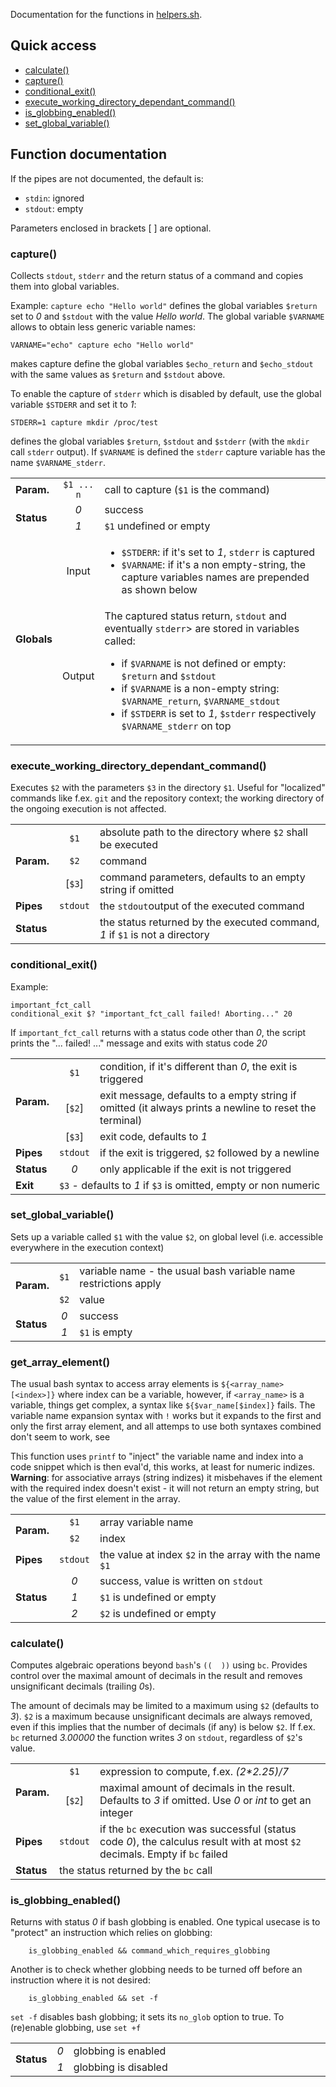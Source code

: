 Documentation for the functions in [helpers.sh](helpers.sh).

## Quick access
- [calculate()](#calculate)
- [capture()](#capture)
- [conditional_exit()](#conditional_exit)
- [execute_working_directory_dependant_command()](#execute_working_directory_dependant_command)
- [is_globbing_enabled()](#is_globbing_enabled)
- [set_global_variable()](#set_global_variable)

## Function documentation
If the pipes are not documented, the default is:
- `stdin`: ignored
- `stdout`: empty

Parameters enclosed in brackets [ ] are optional.

### capture()
Collects `stdout`, `stderr` and the return status of a command and copies them into global variables.

Example: `capture echo "Hello world"` defines the global variables `$return` set to *0* and `$stdout` with the value 
*Hello world*. The global variable `$VARNAME` allows to obtain less generic variable names:

	VARNAME="echo" capture echo "Hello world"
makes capture define the global variables `$echo_return` and `$echo_stdout` with the same values as `$return` and `$stdout` above.

To enable the capture of `stderr` which is disabled by default, use the global variable `$STDERR` and set it to *1*: 

	STDERR=1 capture mkdir /proc/test
defines the global variables `$return`, `$stdout` and `$stderr` (with the `mkdir` call `stderr` output). If `$VARNAME` is 
defined the `stderr` capture variable has the name `$VARNAME_stderr`.
<table>
        <tr><td><b>Param.</b></td><td align="center"><code>$1 ... n</code></td><td width="75%">call to capture (<code>$1</code> is the command)</td></tr>
        <tr><td rowspan="2"><b>Status</b></td>
		<td align="center"><em>0</em></td><td>success</td></tr>
	<tr>	<td align="center"><em>1</em></td><td><code>$1</code> undefined or empty</td></tr>
	<tr><td rowspan="2"><b>Globals</b></td>
                <td align="center">Input</td><td>
			<ul>
		                <li><code>$STDERR</code>: if it's set to <em>1</em>, <code>stderr</code> is captured</li>
				<li><code>$VARNAME</code>: if it's a non empty-string, the capture variables names are prepended as shown below</li>
			</ul>
	</td></tr>
        <tr>    <td align="center">Output</td><td>
		The captured status return, <code>stdout</code> and eventually <code>stderr</code>> are stored in variables called:
		<ul>
			<li>if <code>$VARNAME</code> is not defined or empty: <code>$return</code> and <code>$stdout</code></li>
			<li>if <code>$VARNAME</code> is a non-empty string: <code>$VARNAME_return</code>, <code>$VARNAME_stdout</code></li>
			<li>if <code>$STDERR</code> is set to <em>1</em>, <code>$stderr</code> respectively <code>$VARNAME_stderr</code> on top</li>
		</ul>
	</td></tr>
</table>

### execute_working_directory_dependant_command()
Executes `$2` with the parameters `$3` in the directory `$1`. Useful for "localized" commands like f.ex. `git` and the repository context; 
the working directory of the ongoing execution is not affected.
<table>
        <tr><td rowspan="3"><b>Param.</b></td>
                <td align="center"><code>$1</code></td><td width="90%">absolute path to the directory where <code>$2</code> shall be executed</td></tr>
        <tr>    <td align="center"><code>$2</code></td><td>command</td></tr>
        <tr>    <td align="center">[<code>$3</code>]</td><td>command parameters, defaults to an empty string if omitted</td></tr>
        <tr><td><b>Pipes</b></td><td align="center"><code>stdout</code></td><td>the <code>stdout</code>output of the executed command</td></tr>
        <tr><td><b>Status</b></td><td align="center"></td><td>the status returned by the executed command, <em>1</em> if <code>$1</code> is not a directory</td></tr>
</table>

### conditional_exit()
Example:
```
important_fct_call
conditional_exit $? "important_fct_call failed! Aborting..." 20
````
If `important_fct_call` returns with a status code other than *0*, the script prints the "... failed! ..." message and exits with status code *20*

<table>
        <tr><td rowspan="3"><b>Param.</b></td>
                <td align="center"><code>$1</code></td><td width="90%">condition, if it's different than <em>0</em>, the exit is triggered</td></tr>
        <tr>    <td align="center">[<code>$2</code>]</td><td>exit message, defaults to a empty string if omitted (it always prints a newline to reset
                  the terminal)</td></tr>
        <tr>    <td align="center">[<code>$3</code>]</td><td>exit code, defaults to <em>1</em></td></tr>
        <tr><td><b>Pipes</b></td><td align="center"><code>stdout</code></td><td>if the exit is triggered, <code>$2</code> followed by a newline</td></tr>
        <tr><td><b>Status</b></td><td align="center"><em>0</em></td><td>only applicable if the exit is not triggered</td></tr>
        <tr><td><b>Exit</b></td><td colspan="2"><code>$3</code> - defaults to <em>1</em> if <code>$3</code> is omitted, empty or non numeric</td></tr>
</table>


### set_global_variable()
Sets up a variable called `$1` with the value `$2`, on global level (i.e. accessible everywhere in the execution context)

<table>
        <tr><td rowspan="2"><b>Param.</b></td>
		<td align="center"><code>$1</code></td><td width="90%">variable name - the usual bash variable name restrictions apply</td></tr>
	<tr>	<td align="center"><code>$2</code></td><td>value</td></tr>
        <tr><td rowspan="2"><b>Status</b></td>
                <td align="center"><em>0</em></td><td>success</td></tr>
        <tr>    <td align="center"><em>1</em></td><td><code>$1</code> is empty</td></tr>
</table>

### get_array_element()
The usual bash syntax to access array elements is `${<array_name>[<index>]}` where index can be a variable, however, if `<array_name>` is a variable, 
things get complex, a syntax like `${$var_name[$index]}` fails. The variable name expansion syntax with `!` works but it expands to the first and only 
the first array element, and all attemps to use both syntaxes combined don't seem to work, see []()

This function uses `printf` to "inject" the variable name and index into a code snippet which is then eval'd, this works, at least for numeric
indizes. **Warning**: for associative arrays (string indizes) it misbehaves if the element with the required index doesn't exist - it will not 
return an empty string, but the value of the first element in the array. 
<table>
        <tr><td rowspan="2"><b>Param.</b></td>
                <td align="center"><code>$1</code></td><td width="90%">array variable name</td></tr>
        <tr>    <td align="center"><code>$2</code></td><td>index</td></tr>
	<tr><td><b>Pipes</b></td><td><code>stdout</code></td><td>the value at index <code>$2</code> in the array with the name <code>$1</code></td></tr>
	<tr><td rowspan="3"><b>Status</b></td>
                <td align="center"><em>0</em></td><td>success, value is written on <code>stdout</code></td></tr>
		<td align="center"><em>1</em></td><td><code>$1</code> is undefined or empty</td></tr>
		<td align="center"><em>2</em></td><td><code>$2</code> is undefined or empty</td></tr>
        <tr>
</table>

### calculate()
Computes algebraic operations beyond `bash`'s `((  ))` using `bc`. Provides control over the maximal amount of decimals in the result and removes 
unsignificant decimals (trailing *0*s). 

The amount of decimals may be limited to a maximum using `$2` (defaults to *3*). `$2` is a maximum because
unsignificant decimals are always removed, even if this implies that the number of decimals (if any) is below `$2`.
If f.ex. `bc` returned  *3.00000* the function writes *3* on `stdout`, regardless of `$2`'s value. 
<table>
        <tr><td rowspan="2"><b>Param.</b></td>
                <td align="center"><code>$1</code></td><td width="90%">expression to compute, f.ex. <em>(2*2.25)/7</em></td></tr>
        <tr>    <td align="center">[<code>$2</code>]</td><td>maximal amount of decimals in the result. Defaults to <em>3</em> if omitted. 
		Use <em>0</em> or <em>int</em> to get an integer</td></tr>
        <tr><td><b>Pipes</b></td><td align="center"><code>stdout</code></td><td>if the <code>bc</code> execution was successful (status code <em>0</em>),
	 the calculus result with at most <code>$2</code> decimals. Empty if <code>bc</code> failed</td></tr>
        <tr><td><b>Status</b></td><td colspan="2">the status returned by the <code>bc</code> call</td></tr>
</table>

### is_globbing_enabled()
Returns with status *0* if bash globbing is enabled. One typical usecase is to "protect" an instruction which relies on globbing:

        is_globbing_enabled && command_which_requires_globbing
Another is to check whether globbing needs to be turned off before an instruction where it is not desired:

        is_globbing_enabled && set -f
`set -f` disables bash globbing; it sets its `no_glob` option to true. To (re)enable globbing, use `set +f`

<table>
        <tr><td rowspan="2"><b>Status</b></td>
                <td align="center"><em>0</em></td><td width="90%">globbing is enabled</td></tr>
        <tr>    <td align="center"><em>1</em></td><td>globbing is disabled</td></tr>
</table>
